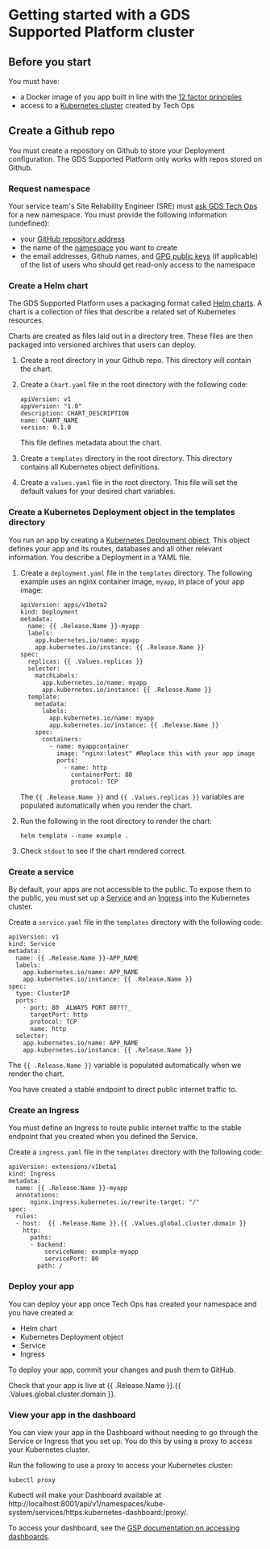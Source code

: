 
# Getting started with a GDS Supported Platform cluster

## Before you start

You must have:

- a Docker image of you app built in line with the [12 factor principles](/architecture.html#12-factor-application-principles)
- access to a [Kubernetes cluster](https://github.com/alphagov/gsp-terraform-ignition/blob/master/docs/gds-supported-platform/troubleshooting_app_errors.md) created by Tech Ops

## Create a Github repo

You must create a repository on Github to store your Deployment configuration. The GDS Supported Platform only works with repos stored on Github.

### Request namespace

Your service team's Site Reliability Engineer (SRE) must [ask GDS Tech Ops](re-GSP-team@digital.cabinet-office.gov.uk) for a new namespace. You must provide the following information (undefined):

* your [GitHub repository address](https://help.github.com/en/articles/about-remote-repositories)
* the name of the [namespace](https://kubernetes.io/docs/concepts/overview/working-with-objects/namespaces/) you want to create
* the email addresses, Github names, and [GPG public keys](https://www.gnupg.org/gph/en/manual/c14.html) (if applicable) of the list of users who should get read-only access to the namespace

### Create a Helm chart

The GDS Supported Platform uses a packaging format called [Helm charts](https://helm.sh/docs/developing_charts/). A chart is a collection of files that describe a related set of Kubernetes resources.

Charts are created as files laid out in a directory tree. These files are then packaged into versioned archives that users can deploy.

1. Create a root directory in your Github repo. This directory will contain the chart.

1. Create a `Chart.yaml` file in the root directory with the following code:

    ```
    apiVersion: v1
    appVersion: "1.0"
    description: CHART_DESCRIPTION
    name: CHART_NAME
    version: 0.1.0
    ```

    This file defines metadata about the chart.

1. Create a `templates` directory in the root directory. This directory contains all Kubernetes object definitions.

1. Create a `values.yaml` file in the root directory. This file will set the default values for your desired chart variables.

### Create a Kubernetes Deployment object in the templates directory

You run an app by creating a [Kubernetes Deployment object](https://kubernetes.io/docs/concepts/#kubernetes-objects). This object defines your app and its routes, databases and all other relevant information. You describe a Deployment in a YAML file.

1. Create a `deployment.yaml` file in the `templates` directory. The following example uses an nginx container image, `myapp`, in place of your app image:

    ```
    apiVersion: apps/v1beta2
    kind: Deployment
    metadata:
      name: {{ .Release.Name }}-myapp
      labels:
        app.kubernetes.io/name: myapp
        app.kubernetes.io/instance: {{ .Release.Name }}
    spec:
      replicas: {{ .Values.replicas }}
      selector:
        matchLabels:
          app.kubernetes.io/name: myapp
          app.kubernetes.io/instance: {{ .Release.Name }}
      template:
        metadata:
          labels:
            app.kubernetes.io/name: myapp
            app.kubernetes.io/instance: {{ .Release.Name }}
        spec:
          containers:
            - name: myappcontainer
              image: "nginx:latest" #Replace this with your app image
              ports:
                - name: http
                  containerPort: 80
                  protocol: TCP
    ```

    The `{{ .Release.Name }}` and `{{ .Values.replicas }}` variables are populated automatically when you render the chart.

1. Run the following in the root directory to render the chart:

    ```
    helm template --name example .
    ```

1. Check `stdout` to see if the chart rendered correct.

### Create a service

By default, your apps are not accessible to the public. To expose them to the public, you must set up a [Service](https://kubernetes.io/docs/concepts/services-networking/service/) and an [Ingress](https://kubernetes.io/docs/concepts/services-networking/ingress/) into the Kubernetes cluster.

Create a `service.yaml` file in the `templates` directory with the following code:

```
apiVersion: v1
kind: Service
metadata:
  name: {{ .Release.Name }}-APP_NAME
  labels:
    app.kubernetes.io/name: APP_NAME
    app.kubernetes.io/instance: {{ .Release.Name }}
spec:
  type: ClusterIP
  ports:
    - port: 80 _ALWAYS PORT 80???_
      targetPort: http
      protocol: TCP
      name: http
  selector:
    app.kubernetes.io/name: APP_NAME
    app.kubernetes.io/instance: {{ .Release.Name }}
```
The `{{ .Release.Name }}` variable is populated automatically when we render the chart.

You have created a stable endpoint to direct public internet traffic to.

### Create an Ingress

You must define an Ingress to route public internet traffic to the stable endpoint that you created when you defined the Service.

Create a `ingress.yaml` file in the `templates` directory with the following code:

```
apiVersion: extensions/v1beta1
kind: Ingress
metadata:
  name: {{ .Release.Name }}-myapp
  annotations:
      nginx.ingress.kubernetes.io/rewrite-target: "/"
spec:
  rules:
  - host:  {{ .Release.Name }}.{{ .Values.global.cluster.domain }}
    http:
      paths:
      - backend:
          serviceName: example-myapp
          servicePort: 80
        path: /
```

### Deploy your app

You can deploy your app once Tech Ops has created your namespace and you have created a:

- Helm chart
- Kubernetes Deployment object
- Service
- Ingress

To deploy your app, commit your changes and push them to GitHub.

Check that your app is live at {{ .Release.Name }}.{{ .Values.global.cluster.domain }}.

### View your app in the dashboard

You can view your app in the Dashboard without needing to go through the Service or Ingress that you set up. You do this by using a proxy to access your Kubernetes cluster.

Run the following to use a proxy to access your Kubernetes cluster:

```
kubectl proxy
```

Kubectl will make your Dashboard available at http://localhost:8001/api/v1/namespaces/kube-system/services/https:kubernetes-dashboard:/proxy/.

To access your dashboard, see the [GSP documentation on accessing dashboards](https://github.com/alphagov/gsp-terraform-ignition/blob/master/docs/gds-supported-platform/accessing-dashboard.md).
